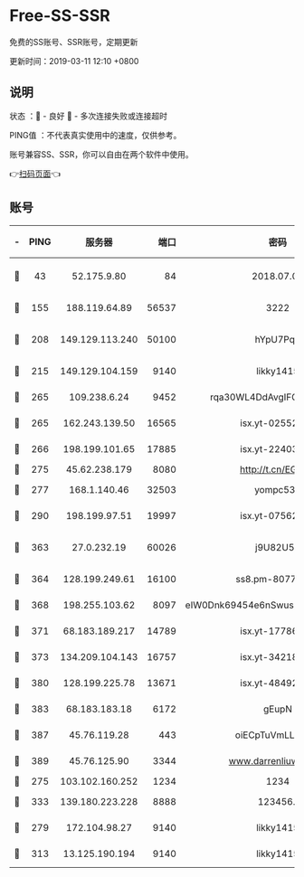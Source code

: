 # Free-SS-SSR

免费的SS账号、SSR账号，定期更新

更新时间：2019-03-11 12:10 +0800

## 说明

状态     ：🙂 - 良好 🙁 - 多次连接失败或连接超时

PING值   ：不代表真实使用中的速度，仅供参考。

账号兼容SS、SSR，你可以自由在两个软件中使用。

👉[扫码页面](https://liesauer.github.io/Free-SS-SSR/)👈

## 账号

|-|PING|服务器|端口|密码|加密方式|区域|
|:----:|:----:|:-----:|-----:|:----:|:----:|:----:|
|🙂|43|52.175.9.80|84|2018.07.07|chacha20-ietf-poly1305|HK|
|🙂|155|188.119.64.89|56537|3222|aes-256-cfb|RU|
|🙂|208|149.129.113.240|50100|hYpU7PqP|chacha20-ietf-poly1305|CN|
|🙂|215|149.129.104.159|9140|likky1415|aes-256-cfb|HK|
|🙂|265|109.238.6.24|9452|rqa30WL4DdAvgIFG6Fs3znzTa|aes-256-cfb|FR|
|🙂|265|162.243.139.50|16565|isx.yt-02552348|aes-256-cfb|US|
|🙂|266|198.199.101.65|17885|isx.yt-22403109|aes-256-cfb|US|
|🙂|275|45.62.238.179|8080|http://t.cn/EGJIyrl|rc4-md5|CA|
|🙂|277|168.1.140.46|32503|yompc535|aes-256-cfb|AU|
|🙂|290|198.199.97.51|19997|isx.yt-07562084|aes-256-cfb|US|
|🙂|363|27.0.232.19|60026|j9U82U53|xchacha20-ietf-poly1305|HK|
|🙂|364|128.199.249.61|16100|ss8.pm-80771462|aes-256-cfb|SG|
|🙂|368|198.255.103.62|8097|eIW0Dnk69454e6nSwuspv9DmS201tQ0D|aes-256-cfb|US|
|🙂|371|68.183.189.217|14789|isx.yt-17786111|aes-256-cfb|SG|
|🙂|373|134.209.104.143|16757|isx.yt-34218866|aes-256-cfb|SG|
|🙂|380|128.199.225.78|13671|isx.yt-48492968|aes-256-cfb|SG|
|🙂|383|68.183.183.18|6172|gEupN|aes-256-cfb|SG|
|🙂|387|45.76.119.28|443|oiECpTuVmLLxk4Ts|aes-256-cfb|AU|
|🙂|389|45.76.125.90|3344|www.darrenliuwei.com|aes-256-cfb|AU|
|🙂|275|103.102.160.252|1234|1234|rc4-md5|JP|
|🙂|333|139.180.223.228|8888|123456..|aes-256-cfb|JP|
|🙁|279|172.104.98.27|9140|likky1415|aes-256-cfb|JP|
|🙁|313|13.125.190.194|9140|likky1415|aes-256-cfb|KR|
